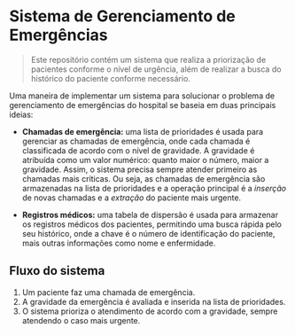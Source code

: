 # Sistema de Gerenciamento de Emergências

> Este repositório contém um sistema que realiza a priorização de pacientes conforme o nível de urgência, além de realizar a busca do histórico do paciente conforme necessário. 

Uma maneira de implementar um sistema para solucionar o problema de gerenciamento de
emergências do hospital se baseia em duas principais ideias:

- **Chamadas de emergência:** uma lista de prioridades é usada para gerenciar as chamadas de emergência, onde cada chamada é classificada de acordo com o nível de gravidade. A gravidade é atribuída como um valor numérico: quanto maior o número, maior a gravidade. Assim, o sistema precisa sempre atender primeiro as chamadas mais críticas. Ou seja, as chamadas de emergência são armazenadas na lista de prioridades e a operação principal é a *inserção* de novas chamadas e a *extração* do paciente mais urgente.

- **Registros médicos:** uma tabela de dispersão é usada para armazenar os registros médicos dos pacientes, permitindo uma busca rápida pelo seu histórico, onde a chave é o número de identificação do paciente, mais outras informações como nome e enfermidade.

## Fluxo do sistema

1. Um paciente faz uma chamada de emergência.
2. A gravidade da emergência é avaliada e inserida na lista de prioridades.
3. O sistema prioriza o atendimento de acordo com a gravidade, sempre atendendo o caso mais urgente.
